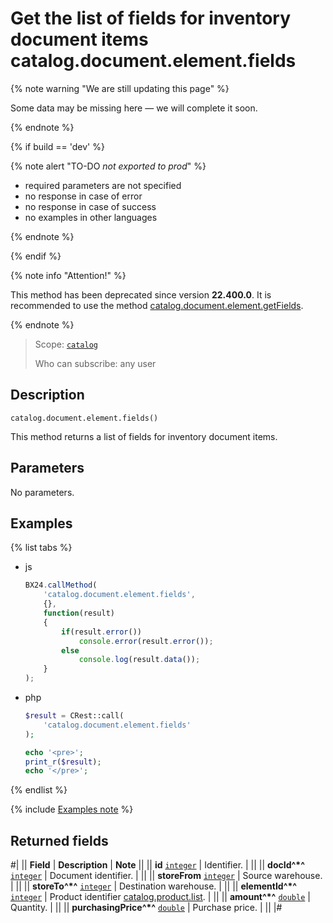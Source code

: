 # Get the list of fields for inventory document items catalog.document.element.fields

{% note warning "We are still updating this page" %}

Some data may be missing here — we will complete it soon.

{% endnote %}

{% if build == 'dev' %}

{% note alert "TO-DO _not exported to prod_" %}

- required parameters are not specified
- no response in case of error
- no response in case of success
- no examples in other languages
  
{% endnote %}

{% endif %}

{% note info "Attention!" %}

This method has been deprecated since version **22.400.0**. It is recommended to use the method [catalog.document.element.getFields](./catalog-document-element-get-fields.md).

{% endnote %}

> Scope: [`catalog`](../../../scopes/permissions.md)
>
> Who can subscribe: any user

## Description

```http
catalog.document.element.fields()
```

This method returns a list of fields for inventory document items.

## Parameters

No parameters.

## Examples

{% list tabs %}

- js
  
    ```js
    BX24.callMethod(
        'catalog.document.element.fields',
        {},
        function(result)
        {
            if(result.error())
                console.error(result.error());
            else
                console.log(result.data());
        }
    );
    ```

- php
  
    ```php
    $result = CRest::call(
        'catalog.document.element.fields'
    );

    echo '<pre>';
    print_r($result);
    echo '</pre>';
    ```
{% endlist %}

{% include [Examples note](../../../../_includes/examples.md) %}

## Returned fields

#|
|| **Field** | **Description** | **Note** ||
|| **id** 
[`integer`](../../../data-types.md) | Identifier. | ||
|| **docId^*^** 
[`integer`](../../../data-types.md) | Document identifier. |  ||
|| **storeFrom** 
[`integer`](../../../data-types.md) | Source warehouse. | ||
|| **storeTo^*^** 
[`integer`](../../../data-types.md) | Destination warehouse. | ||
|| **elementId^*^** 
[`integer`](../../../data-types.md) | Product identifier [catalog.product.list](../../../catalog/product/catalog-product-list.md). | ||
|| **amount^*^** 
[`double`](../../../data-types.md) | Quantity. |  ||
|| **purchasingPrice^*^** 
[`double`](../../../data-types.md) | Purchase price. | ||
|#